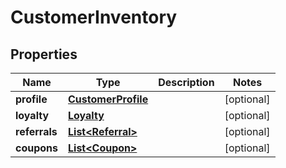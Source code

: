 

# CustomerInventory

## Properties

Name | Type | Description | Notes
------------ | ------------- | ------------- | -------------
**profile** | [**CustomerProfile**](CustomerProfile.md) |  |  [optional]
**loyalty** | [**Loyalty**](Loyalty.md) |  |  [optional]
**referrals** | [**List&lt;Referral&gt;**](Referral.md) |  |  [optional]
**coupons** | [**List&lt;Coupon&gt;**](Coupon.md) |  |  [optional]



